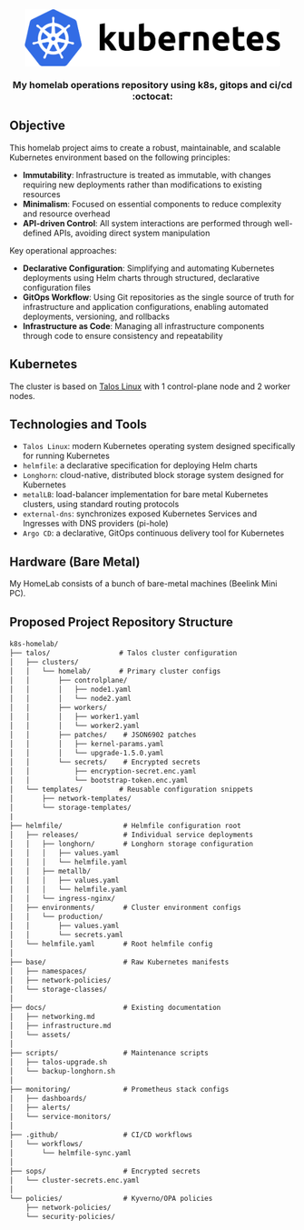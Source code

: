 <div align="center">

<img src="https://raw.githubusercontent.com/melvinlee/k8s-homelab/main/docs/assets/logo.png" align="center" width="450" height="100" alt="K8s Homelab Logo"/>

<!-- markdownlint-disable no-trailing-punctuation -->

### My homelab operations repository using k8s, gitops and ci/cd :octocat:

</div>

## Objective 

This homelab project aims to create a robust, maintainable, and scalable Kubernetes environment based on the following principles:

- **Immutability**: Infrastructure is treated as immutable, with changes requiring new deployments rather than modifications to existing resources
- **Minimalism**: Focused on essential components to reduce complexity and resource overhead
- **API-driven Control**: All system interactions are performed through well-defined APIs, avoiding direct system manipulation

Key operational approaches:

- **Declarative Configuration**: Simplifying and automating Kubernetes deployments using Helm charts through structured, declarative configuration files
- **GitOps Workflow**: Using Git repositories as the single source of truth for infrastructure and application configurations, enabling automated deployments, versioning, and rollbacks
- **Infrastructure as Code**: Managing all infrastructure components through code to ensure consistency and repeatability

## Kubernetes

The cluster is based on [Talos Linux](https://www.talos.dev) with 1 control-plane node and 2 worker nodes.

## Technologies and Tools

- `Talos Linux`: modern Kubernetes operating system designed specifically for running Kubernetes
- `helmfile`: a declarative specification for deploying Helm charts
- `Longhorn`: cloud-native, distributed block storage system designed for Kubernetes
- `metalLB`: load-balancer implementation for bare metal Kubernetes clusters, using standard routing protocols
- `external-dns`: synchronizes exposed Kubernetes Services and Ingresses with DNS providers (pi-hole) 
- `Argo CD`: a declarative, GitOps continuous delivery tool for Kubernetes

## Hardware (Bare Metal)

My HomeLab consists of a bunch of bare-metal machines (Beelink Mini PC).

## Proposed Project Repository Structure

```plaintext
k8s-homelab/
├── talos/                 # Talos cluster configuration
│   ├── clusters/
│   │   └── homelab/       # Primary cluster configs
│   │       ├── controlplane/
│   │       │   ├── node1.yaml
│   │       │   └── node2.yaml
│   │       ├── workers/
│   │       │   ├── worker1.yaml
│   │       │   └── worker2.yaml
│   │       ├── patches/    # JSON6902 patches
│   │       │   ├── kernel-params.yaml
│   │       │   └── upgrade-1.5.0.yaml
│   │       └── secrets/    # Encrypted secrets
│   │           ├── encryption-secret.enc.yaml
│   │           └── bootstrap-token.enc.yaml
│   └── templates/         # Reusable configuration snippets
│       ├── network-templates/
│       └── storage-templates/
|
├── helmfile/               # Helmfile configuration root
│   ├── releases/           # Individual service deployments
│   │   ├── longhorn/       # Longhorn storage configuration
│   │   │   ├── values.yaml
│   │   │   └── helmfile.yaml
│   │   ├── metallb/
│   │   │   ├── values.yaml
│   │   │   └── helmfile.yaml
│   │   └── ingress-nginx/
│   ├── environments/       # Cluster environment configs
│   │   └── production/
│   │       ├── values.yaml
│   │       └── secrets.yaml
│   └── helmfile.yaml       # Root helmfile config
│
├── base/                   # Raw Kubernetes manifests
│   ├── namespaces/
│   ├── network-policies/
│   └── storage-classes/
│
├── docs/                   # Existing documentation
│   ├── networking.md
│   ├── infrastructure.md
│   └── assets/
│
├── scripts/                # Maintenance scripts
│   ├── talos-upgrade.sh
│   └── backup-longhorn.sh
│
├── monitoring/             # Prometheus stack configs
│   ├── dashboards/
│   ├── alerts/
│   └── service-monitors/
│
├── .github/                # CI/CD workflows
│   └── workflows/
│       └── helmfile-sync.yaml
│
├── sops/                   # Encrypted secrets
│   └── cluster-secrets.enc.yaml
│
└── policies/               # Kyverno/OPA policies
    ├── network-policies/
    └── security-policies/
```